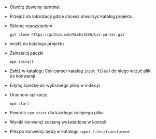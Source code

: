 - Otwórz dowolny terminal

- Przejdź do lokalizacji gdzie chcesz utworzyć katalog projektu.

- Sklonuj repozytorium

  `git clone https://github.com/MichalD96/Csv-parser.git`

- wejdź do katalogu projektu

- Zainstaluj paczki

  `npm install`

- Załóż w katalogu Csv-parser katalog `input_files` i do niego wrzuć pliki do konwersji

- Edytuj ścieżkę do wybranego pliku w index.js

- Uruchom aplikację

  `npm start`

- Powtórz `npm start` dla każdego kolejnego pliku

- Wyniki konwersji zostaną wyświetlone w konsoli.

- Pliki po konwersji będą w katalogu `input_files/transformed`